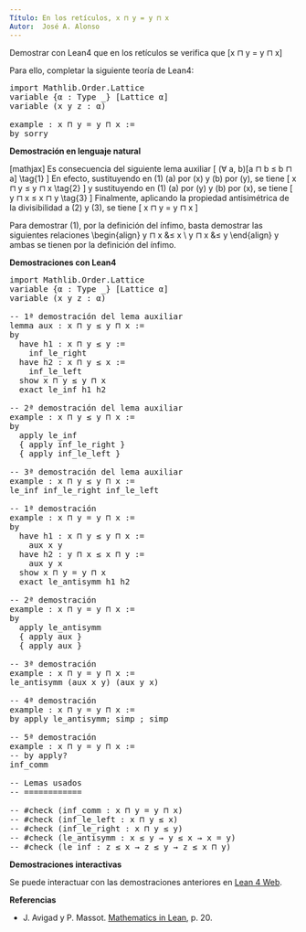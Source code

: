 ```yaml
---
Título: En los retículos, x ⊓ y = y ⊓ x
Autor:  José A. Alonso
---
```


Demostrar con Lean4 que en los retículos se verifica que
\[x ⊓ y = y ⊓ x\]

Para ello, completar la siguiente teoría de Lean4:

<pre lang="lean">
import Mathlib.Order.Lattice
variable {α : Type _} [Lattice α]
variable (x y z : α)

example : x ⊓ y = y ⊓ x :=
by sorry
</pre>
<!--more-->

<b>Demostración en lenguaje natural</b>

[mathjax]
Es consecuencia del siguiente lema auxiliar
\[   (∀ a, b)[a ⊓ b ≤ b ⊓ a] \tag{1} \]
En efecto, sustituyendo en (1) \(a\) por \(x\) y \(b\) por \(y\), se tiene
\[   x ⊓ y ≤ y ⊓ x \tag{2} \]
y sustituyendo en (1) \(a\) por \(y\) y \(b\) por \(x\), se tiene
\[   y ⊓ x ≤ x ⊓ y \tag{3} \]
Finalmente, aplicando la propiedad antisimétrica de la divisibilidad a (2) y (3), se tiene
\[   x ⊓ y = y ⊓ x \]

Para demostrar (1), por la definición del ínfimo, basta demostrar las siguientes relaciones
\begin{align}
   y ⊓ x &≤ x \\
   y ⊓ x &≤ y
\end{align}
y ambas se tienen por la definición del ínfimo.

<b>Demostraciones con Lean4</b>

<pre lang="lean">
import Mathlib.Order.Lattice
variable {α : Type _} [Lattice α]
variable (x y z : α)

-- 1ª demostración del lema auxiliar
lemma aux : x ⊓ y ≤ y ⊓ x :=
by
  have h1 : x ⊓ y ≤ y :=
    inf_le_right
  have h2 : x ⊓ y ≤ x :=
    inf_le_left
  show x ⊓ y ≤ y ⊓ x
  exact le_inf h1 h2

-- 2ª demostración del lema auxiliar
example : x ⊓ y ≤ y ⊓ x :=
by
  apply le_inf
  { apply inf_le_right }
  { apply inf_le_left }

-- 3ª demostración del lema auxiliar
example : x ⊓ y ≤ y ⊓ x :=
le_inf inf_le_right inf_le_left

-- 1ª demostración
example : x ⊓ y = y ⊓ x :=
by
  have h1 : x ⊓ y ≤ y ⊓ x :=
    aux x y
  have h2 : y ⊓ x ≤ x ⊓ y :=
    aux y x
  show x ⊓ y = y ⊓ x
  exact le_antisymm h1 h2

-- 2ª demostración
example : x ⊓ y = y ⊓ x :=
by
  apply le_antisymm
  { apply aux }
  { apply aux }

-- 3ª demostración
example : x ⊓ y = y ⊓ x :=
le_antisymm (aux x y) (aux y x)

-- 4ª demostración
example : x ⊓ y = y ⊓ x :=
by apply le_antisymm; simp ; simp

-- 5ª demostración
example : x ⊓ y = y ⊓ x :=
-- by apply?
inf_comm

-- Lemas usados
-- ============

-- #check (inf_comm : x ⊓ y = y ⊓ x)
-- #check (inf_le_left : x ⊓ y ≤ x)
-- #check (inf_le_right : x ⊓ y ≤ y)
-- #check (le_antisymm : x ≤ y → y ≤ x → x = y)
-- #check (le_inf : z ≤ x → z ≤ y → z ≤ x ⊓ y)
</pre>

<b>Demostraciones interactivas</b>

Se puede interactuar con las demostraciones anteriores en <a href="https://lean.math.hhu.de/#url=https://raw.githubusercontent.com/jaalonso/Calculemus2/main/src/Conmutatividad_del_infimo.lean" rel="noopener noreferrer" target="_blank">Lean 4 Web</a>.

<b>Referencias</b>

<ul>
<li> J. Avigad y P. Massot. <a href="https://bit.ly/3U4UjBk">Mathematics in Lean</a>, p. 20.</li>
</ul>
